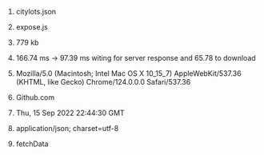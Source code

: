 1) citylots.json

2) expose.js

3) 779 kb

4) 166.74 ms -> 97.39 ms witing for server response and 65.78 to download

5) Mozilla/5.0 (Macintosh; Intel Mac OS X 10_15_7) AppleWebKit/537.36 (KHTML, like Gecko) Chrome/124.0.0.0 Safari/537.36

6) Github.com

7) Thu, 15 Sep 2022 22:44:30 GMT

8) application/json; charset=utf-8

9) fetchData
